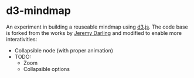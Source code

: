 # d3-mindmap

An experiment in building a reuseable mindmap using [d3.js](https://d3js.org/). The code base is forked from the works by [Jeremy Darling](http://bl.ocks.org/jdarling/2073ba4c2d640236e2e2#index.html) and modified to enable more interativities:

- Collapsible node (with proper animation)
- TODO:
    - Zoom
    - Collapsible options
